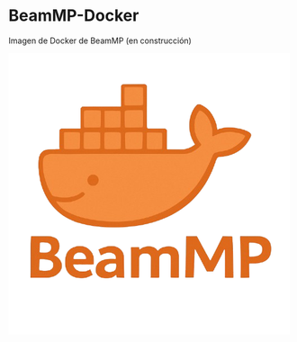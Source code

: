 # BeamMP-Docker
Imagen de Docker de BeamMP (en construcción)


![ICON](https://github.com/xoanxc/BeamMP-Docker/blob/main/icon.png)
